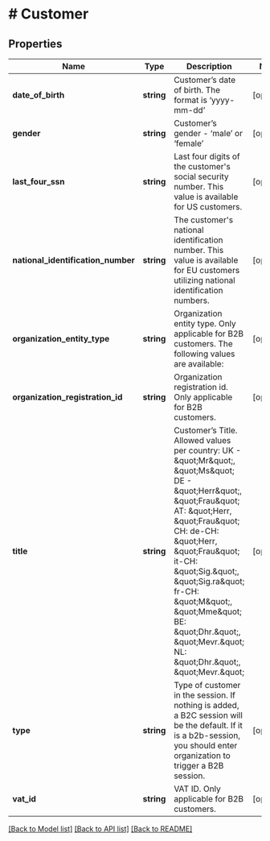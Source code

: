 # # Customer

## Properties

Name | Type | Description | Notes
------------ | ------------- | ------------- | -------------
**date_of_birth** | **string** | Customer’s date of birth. The format is ‘yyyy-mm-dd’ | [optional]
**gender** | **string** | Customer’s gender - ‘male’ or ‘female’ | [optional]
**last_four_ssn** | **string** | Last four digits of the customer&#39;s social security number. This value is available for US customers. | [optional]
**national_identification_number** | **string** | The customer&#39;s national identification number. This value is available for EU customers utilizing national identification numbers. | [optional]
**organization_entity_type** | **string** | Organization entity type. Only applicable for B2B customers. The following values are available: | [optional]
**organization_registration_id** | **string** | Organization registration id. Only applicable for B2B customers. | [optional]
**title** | **string** | Customer’s Title. Allowed values per country: UK - \&quot;Mr\&quot;, \&quot;Ms\&quot; DE - \&quot;Herr\&quot;, \&quot;Frau\&quot; AT: \&quot;Herr, \&quot;Frau\&quot; CH: de-CH: \&quot;Herr, \&quot;Frau\&quot; it-CH: \&quot;Sig.\&quot;, \&quot;Sig.ra\&quot; fr-CH: \&quot;M\&quot;, \&quot;Mme\&quot;  BE: \&quot;Dhr.\&quot;, \&quot;Mevr.\&quot; NL: \&quot;Dhr.\&quot;, \&quot;Mevr.\&quot; | [optional]
**type** | **string** | Type of customer in the session. If nothing is added, a B2C session will be the default. If it is a b2b-session, you should enter organization to trigger a B2B session. | [optional]
**vat_id** | **string** | VAT ID. Only applicable for B2B customers. | [optional]

[[Back to Model list]](../../README.md#models) [[Back to API list]](../../README.md#endpoints) [[Back to README]](../../README.md)

